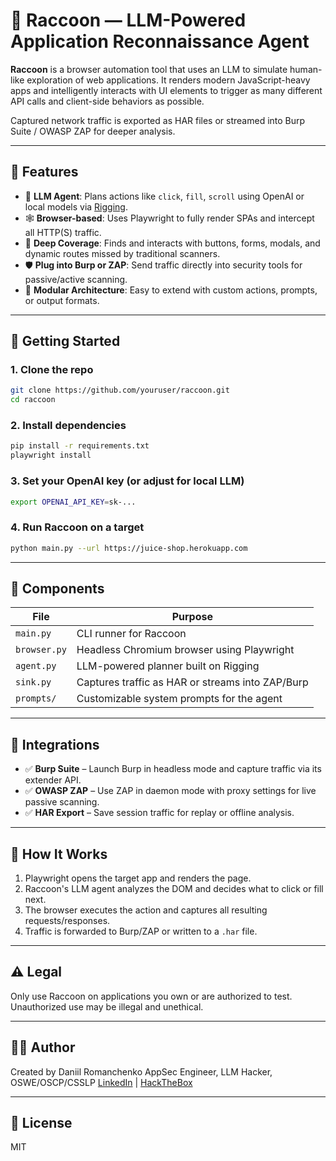 # 🦝 Raccoon — LLM-Powered Application Reconnaissance Agent

**Raccoon** is a browser automation tool that uses an LLM to simulate human-like exploration of web applications. It renders modern JavaScript-heavy apps and intelligently interacts with UI elements to trigger as many different API calls and client-side behaviors as possible.

Captured network traffic is exported as HAR files or streamed into Burp Suite / OWASP ZAP for deeper analysis.

---

## 🎯 Features

- 🧠 **LLM Agent**: Plans actions like `click`, `fill`, `scroll` using OpenAI or local models via [Rigging](https://github.com/dreadnode/rigging).
- 🕸️ **Browser-based**: Uses Playwright to fully render SPAs and intercept all HTTP(S) traffic.
- 🔬 **Deep Coverage**: Finds and interacts with buttons, forms, modals, and dynamic routes missed by traditional scanners.
- 🛡️ **Plug into Burp or ZAP**: Send traffic directly into security tools for passive/active scanning.
- 🧰 **Modular Architecture**: Easy to extend with custom actions, prompts, or output formats.

---

## 🚀 Getting Started

### 1. Clone the repo

```bash
git clone https://github.com/youruser/raccoon.git
cd raccoon
````

### 2. Install dependencies

```bash
pip install -r requirements.txt
playwright install
```

### 3. Set your OpenAI key (or adjust for local LLM)

```bash
export OPENAI_API_KEY=sk-...
```

### 4. Run Raccoon on a target

```bash
python main.py --url https://juice-shop.herokuapp.com
```

---

## 🧩 Components

| File         | Purpose                                          |
| ------------ | ------------------------------------------------ |
| `main.py`    | CLI runner for Raccoon                           |
| `browser.py` | Headless Chromium browser using Playwright       |
| `agent.py`   | LLM-powered planner built on Rigging             |
| `sink.py`    | Captures traffic as HAR or streams into ZAP/Burp |
| `prompts/`   | Customizable system prompts for the agent        |

---

## 🔌 Integrations

* ✅ **Burp Suite** – Launch Burp in headless mode and capture traffic via its extender API.
* ✅ **OWASP ZAP** – Use ZAP in daemon mode with proxy settings for live passive scanning.
* ✅ **HAR Export** – Save session traffic for replay or offline analysis.

---

## 🧠 How It Works

1. Playwright opens the target app and renders the page.
2. Raccoon's LLM agent analyzes the DOM and decides what to click or fill next.
3. The browser executes the action and captures all resulting requests/responses.
4. Traffic is forwarded to Burp/ZAP or written to a `.har` file.

---

## ⚠️ Legal

Only use Raccoon on applications you own or are authorized to test. Unauthorized use may be illegal and unethical.

---

## 👨‍💻 Author

Created by Daniil Romanchenko
AppSec Engineer, LLM Hacker, OSWE/OSCP/CSSLP
[LinkedIn](https://linkedin.com/in/daniil-romanchenko) | [HackTheBox](https://app.hackthebox.com/profile/759740)

---

## 📜 License

MIT


